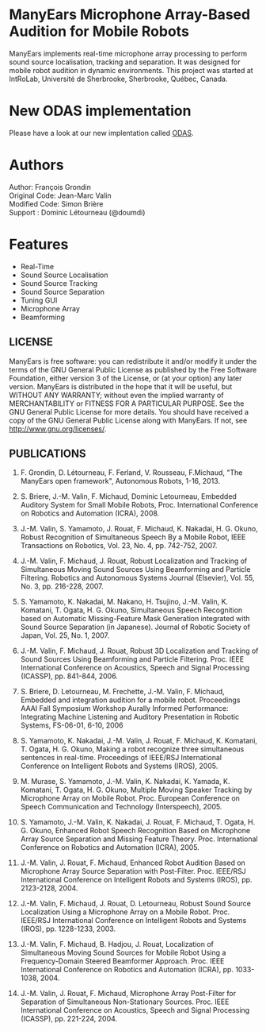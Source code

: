 # ManyEars Microphone Array-Based Audition for Mobile Robots

ManyEars implements real-time microphone array processing to perform sound source localisation, tracking and separation. It was designed for mobile robot audition in dynamic environments. This project was started at IntRoLab, Université de Sherbrooke, Sherbrooke, Québec, Canada.

# New ODAS implementation

Please have a look at our new implentation called [ODAS](https://github.com/introlab/odas).

# Authors

Author: François Grondin                                                    
Original Code: Jean-Marc Valin                                              
Modified Code: Simon Brière                                                 
Support : Dominic Létourneau (@doumdi)

# Features

* Real-Time
* Sound Source Localisation
* Sound Source Tracking
* Sound Source Separation
* Tuning GUI
* Microphone Array
* Beamforming

LICENSE                                                                     
-------

ManyEars is free software: you can redistribute it and/or modify it under the terms of the GNU General Public License as published by the Free Software Foundation, either version 3 of the License, or (at your option) any later version. ManyEars is distributed in the hope that it will be useful, but WITHOUT ANY WARRANTY; without even the implied warranty of MERCHANTABILITY or FITNESS FOR A PARTICULAR PURPOSE. See the GNU General Public License for more details. You should have received a copy of the GNU General Public License along with ManyEars. If not, see http://www.gnu.org/licenses/. 

PUBLICATIONS
------------

1) F. Grondin, D. Létourneau, F. Ferland, V. Rousseau, F.Michaud, "The ManyEars open framework", Autonomous Robots, 1-16, 2013.

2) S. Briere, J.-M. Valin, F. Michaud, Dominic Letourneau, Embedded Auditory System for Small Mobile Robots, Proc. International Conference on Robotics and Automation (ICRA), 2008.

3) J.-M. Valin, S. Yamamoto, J. Rouat, F. Michaud, K. Nakadai, H. G. Okuno, Robust Recognition of Simultaneous Speech By a Mobile Robot, IEEE Transactions on Robotics, Vol. 23, No. 4, pp. 742-752, 2007.

4) J.-M. Valin, F. Michaud, J. Rouat, Robust Localization and Tracking of Simultaneous Moving Sound Sources Using Beamforming and Particle Filtering. Robotics and Autonomous Systems Journal (Elsevier), Vol. 55, No. 3, pp. 216-228, 2007.                            

5) S. Yamamoto, K. Nakadai, M. Nakano, H. Tsujino, J.-M. Valin, K. Komatani, T. Ogata, H. G. Okuno, Simultaneous Speech Recognition based on Automatic Missing-Feature Mask Generation integrated with Sound Source Separation (in Japanese). Journal of Robotic Society of Japan, Vol. 25, No. 1, 2007. 

6) J.-M. Valin, F. Michaud, J. Rouat, Robust 3D Localization and Tracking of Sound Sources Using Beamforming and Particle Filtering. Proc. IEEE International Conference on Acoustics, Speech and Signal Processing (ICASSP), pp. 841-844, 2006.                          

7) S. Briere, D. Letourneau, M. Frechette, J.-M. Valin, F. Michaud, Embedded and integration audition for a mobile robot. Proceedings AAAI Fall Symposium Workshop Aurally Informed Performance: Integrating Machine Listening and Auditory Presentation in Robotic Systems, FS-06-01, 6-10, 2006

8) S. Yamamoto, K. Nakadai, J.-M. Valin, J. Rouat, F. Michaud, K. Komatani, T. Ogata, H. G. Okuno, Making a robot recognize three simultaneous sentences in real-time. Proceedings of IEEE/RSJ International Conference on Intelligent Robots and Systems (IROS), 2005.  

9) M. Murase, S. Yamamoto, J.-M. Valin, K. Nakadai, K. Yamada, K. Komatani, T. Ogata, H. G. Okuno, Multiple Moving Speaker Tracking by Microphone Array on Mobile Robot. Proc. European Conference on Speech Communication and Technology (Interspeech), 2005.                

10) S. Yamamoto, J.-M. Valin, K. Nakadai, J. Rouat, F. Michaud, T. Ogata, H. G. Okuno, Enhanced Robot Speech Recognition Based on Microphone Array Source Separation and Missing Feature Theory. Proc. International Conference on Robotics and Automation (ICRA), 2005. 

11) J.-M. Valin, J. Rouat, F. Michaud, Enhanced Robot Audition Based on Microphone Array Source Separation with Post-Filter. Proc. IEEE/RSJ International Conference on Intelligent Robots and Systems (IROS), pp. 2123-2128, 2004.                                       

12) J.-M. Valin, F. Michaud, J. Rouat, D. Letourneau, Robust Sound Source Localization Using a Microphone Array on a Mobile Robot. Proc. IEEE/RSJ International Conference on Intelligent Robots and Systems (IROS), pp. 1228-1233, 2003.

13) J.-M. Valin, F. Michaud, B. Hadjou, J. Rouat, Localization of Simultaneous Moving Sound Sources for Mobile Robot Using a Frequency-Domain Steered Beamformer Approach. Proc. IEEE International Conference on Robotics and Automation (ICRA), pp. 1033-1038, 2004.                             

14) J.-M. Valin, J. Rouat, F. Michaud, Microphone Array Post-Filter for Separation of Simultaneous Non-Stationary Sources. Proc. IEEE International Conference on Acoustics, Speech and Signal Processing (ICASSP), pp. 221-224, 2004. 
